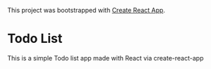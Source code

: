 This project was bootstrapped with [Create React App](https://github.com/facebook/create-react-app).

# Todo List

This is a simple Todo list app made with React via create-react-app
